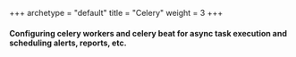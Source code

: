 +++ 
archetype = "default" 
title = "Celery" 
weight = 3
+++


#### Configuring celery workers and celery beat for async task execution and scheduling alerts, reports, etc.